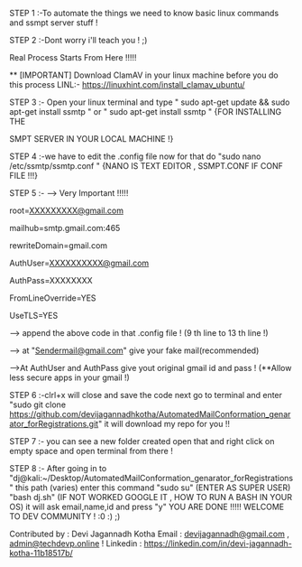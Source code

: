 STEP 1 :-To automate the things we need to know basic linux commands and ssmpt server stuff !

STEP 2 :-Dont worry i'll teach you ! ;)

Real Process Starts From Here !!!!!


** [IMPORTANT]   Download ClamAV in your linux machine before you do this process LINL:- https://linuxhint.com/install_clamav_ubuntu/


STEP 3 :- Open your linux terminal and type "   sudo apt-get update && sudo apt-get install ssmtp    "  or  " sudo apt-get install ssmtp "  {FOR INSTALLING THE 

SMPT SERVER IN YOUR LOCAL MACHINE !}

STEP 4 :-we have to edit the .config file now for that do  "sudo nano /etc/ssmtp/ssmtp.conf " {NANO IS TEXT EDITOR , SSMPT.CONF IF CONF FILE !!!}

STEP 5 :- --> Very Important !!!!!    
               
root=XXXXXXXXX@gmail.com								

mailhub=smtp.gmail.com:465

rewriteDomain=gmail.com

AuthUser=XXXXXXXXXX@gmail.com

AuthPass=XXXXXXXX           

FromLineOverride=YES

UseTLS=YES



--> append the above code in that .config file ! (9 th line to 13 th line !)

--> at "Sendermail@gmail.com" give your fake mail(recommended)

-->At AuthUser and AuthPass give yout original gmail id and pass ! (**Allow less secure apps in your gmail !)

STEP 6 :-clrl+x will close and save the code next go to terminal and enter "sudo git clone https://github.com/devijagannadhkotha/AutomatedMailConformation_genarator_forRegistrations.git" 
          it will download my repo for you !!

STEP 7 :- you can see a new folder created open that and right click on empty space and open terminal from there !

STEP 8 :- After going in to "dj@kali:~/Desktop/AutomatedMailConformation_genarator_forRegistrations" this path (varies) enter this command 
          "sudo su" (ENTER AS SUPER USER)
          "bash dj.sh" (IF NOT WORKED GOOGLE IT , HOW TO RUN A BASH IN YOUR OS)
          it will ask email,name,id and press "y" 
          YOU ARE DONE !!!!!
          WELCOME TO DEV COMMUNITY ! :0 :) ;)
         
         
         
         
Contributed by : Devi Jagannadh Kotha 
Email          : devijagannadh@gmail.com , admin@techdevp.online !
Linkedin       : https://linkedin.com/in/devi-jagannadh-kotha-11b18517b/
